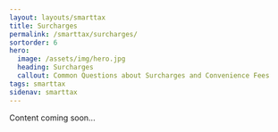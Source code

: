 ```yaml
---
layout: layouts/smarttax
title: Surcharges
permalink: /smarttax/surcharges/
sortorder: 6
hero:
  image: /assets/img/hero.jpg
  heading: Surcharges
  callout: Common Questions about Surcharges and Convenience Fees
tags: smarttax
sidenav: smarttax
---
```

Content coming soon...